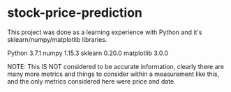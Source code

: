 # stock-price-prediction
This project was done as a learning experience with Python and it's sklearn/numpy/matplotlib libraries.

Python 3.7.1
numpy 1.15.3
sklearn 0.20.0
matplotlib 3.0.0

NOTE: This IS NOT considered to be accurate information, clearly there are many more metrics and things to consider within a measurement like this, and the only metrics considered here were price and date.
